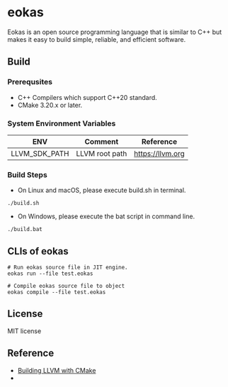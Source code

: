 # eokas
Eokas is an open source programming language that is similar to C++ but makes it easy to build simple, reliable, and efficient software.

## Build

### Prerequsites
* C++ Compilers which support C++20 standard.
* CMake 3.20.x or later.

### System Environment Variables
|ENV                  |Comment                           |Reference                                                               |
|---------------------|----------------------------------|------------------------------------------------------------------------|
|LLVM_SDK_PATH        |LLVM root path                    |https://llvm.org                                                        |

### Build Steps
* On Linux and macOS, please execute build.sh in terminal.
```shell
./build.sh
```

* On Windows, please execute the bat script in command line.
```shell
./build.bat
```

## CLIs of eokas
```shell
# Run eokas source file in JIT engine.
eokas run --file test.eokas

# Compile eokas source file to object
eokas compile --file test.eokas
```

## License
MIT license

## Reference
* [Building LLVM with CMake](https://llvm.org/docs/CMake.html)
* 

<!--

## Acknowledgements
[JetBrains](https://jb.gg/OpenSource) 

-->

